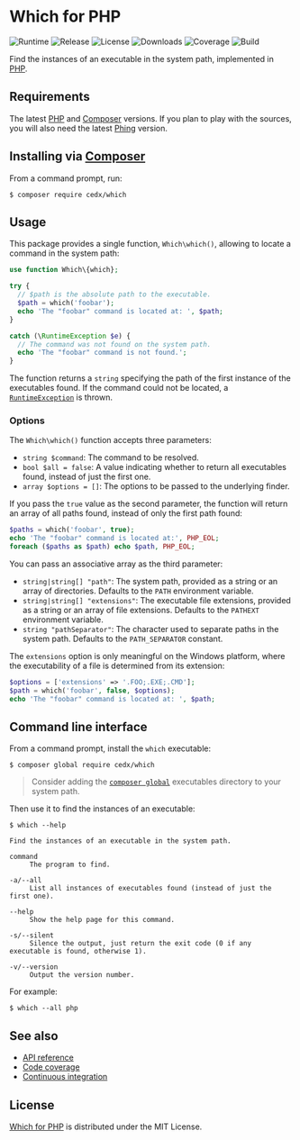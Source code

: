 # Which for PHP
![Runtime](https://img.shields.io/badge/php-%3E%3D7.0-brightgreen.svg) ![Release](https://img.shields.io/packagist/v/cedx/which.svg) ![License](https://img.shields.io/packagist/l/cedx/which.svg) ![Downloads](https://img.shields.io/packagist/dt/cedx/which.svg) ![Coverage](https://coveralls.io/repos/github/cedx/which.php/badge.svg) ![Build](https://travis-ci.org/cedx/which.php.svg)

Find the instances of an executable in the system path, implemented in [PHP](https://secure.php.net).

## Requirements
The latest [PHP](https://secure.php.net) and [Composer](https://getcomposer.org) versions.
If you plan to play with the sources, you will also need the latest [Phing](https://www.phing.info) version.

## Installing via [Composer](https://getcomposer.org)
From a command prompt, run:

```shell
$ composer require cedx/which
```

## Usage
This package provides a single function, `Which\which()`, allowing to locate a command in the system path:

```php
use function Which\{which};

try {
  // $path is the absolute path to the executable.
  $path = which('foobar');
  echo 'The "foobar" command is located at: ', $path;
}

catch (\RuntimeException $e) {
  // The command was not found on the system path.
  echo 'The "foobar" command is not found.';
}
```

The function returns a `string` specifying the path of the first instance of the executables found. If the command could not be located, a [`RuntimeException`](https://secure.php.net/manual/en/class.runtimeexception.php) is thrown.

### Options
The `Which\which()` function accepts three parameters:

- `string $command`: The command to be resolved.
- `bool $all = false`: A value indicating whether to return all executables found, instead of just the first one.
- `array $options = []`: The options to be passed to the underlying finder.

If you pass the `true` value as the second parameter, the function will return an array of all paths found, instead of only the first path found:

```php
$paths = which('foobar', true);
echo 'The "foobar" command is located at:', PHP_EOL;
foreach ($paths as $path) echo $path, PHP_EOL;
```

You can pass an associative array as the third parameter:

- `string|string[] "path"`: The system path, provided as a string or an array of directories. Defaults to the `PATH` environment variable.
- `string|string[] "extensions"`: The executable file extensions, provided as a string or an array of file extensions. Defaults to the `PATHEXT` environment variable.
- `string "pathSeparator"`: The character used to separate paths in the system path. Defaults to the `PATH_SEPARATOR` constant.

The `extensions` option is only meaningful on the Windows platform, where the executability of a file is determined from its extension:

```php
$options = ['extensions' => '.FOO;.EXE;.CMD'];
$path = which('foobar', false, $options);
echo 'The "foobar" command is located at: ', $path;
```

## Command line interface
From a command prompt, install the `which` executable:

```shell
$ composer global require cedx/which
```

> Consider adding the [`composer global`](https://getcomposer.org/doc/03-cli.md#global) executables directory to your system path.

Then use it to find the instances of an executable:

```shell
$ which --help

Find the instances of an executable in the system path.

command
     The program to find.

-a/--all
     List all instances of executables found (instead of just the first one).

--help
     Show the help page for this command.

-s/--silent
     Silence the output, just return the exit code (0 if any executable is found, otherwise 1).

-v/--version
     Output the version number.
```

For example:

```shell
$ which --all php
```

## See also
- [API reference](https://cedx.github.io/which.php)
- [Code coverage](https://coveralls.io/github/cedx/which.php)
- [Continuous integration](https://travis-ci.org/cedx/which.php)

## License
[Which for PHP](https://github.com/cedx/which.php) is distributed under the MIT License.
